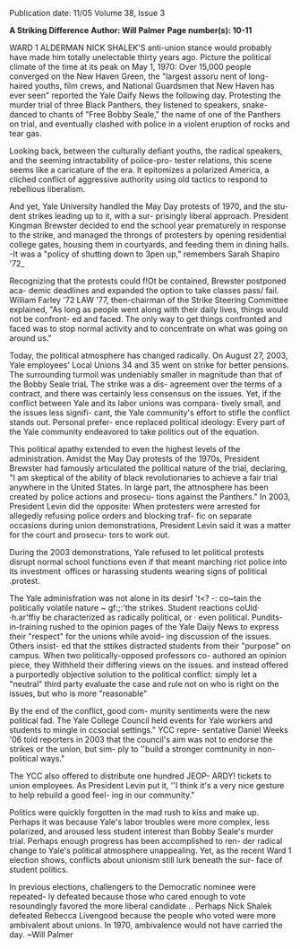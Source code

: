 Publication date: 11/05
Volume 38, Issue 3

**A Striking Difference**
**Author: Will Palmer**
**Page number(s): 10-11**

WARD 1 ALDERMAN NICK SHALEK'S 
anti-union stance would probably have 
made him totally unelectable thirty years 
ago. Picture the political climate of the 
time at its peak on May 1, 1970: Over 
15,000 people converged on the New 
Haven Green, the "largest assoru nent of 
long-haired youths, film crews, and 
National Guardsmen that New Haven 
has ever seen" reported the Yale Daify 
News the following day. Protesting the 
murder trial of three Black Panthers, they 
listened to speakers, snake-danced to 
chants of "Free Bobby Seale," the name 
of one of the Panthers on trial, and 
eventually clashed with police in a violent 
eruption of rocks and tear gas.


Looking back, between the culturally 
defiant youths, the radical speakers, and 
the seeming intractability of police-pro-
tester relations, this scene seems like a 
caricature of the era. It epitomizes a 
polarized America, a cliched conflict of 
aggressive authority using old tactics to 
respond to rebellious liberalism.


And yet, Yale University handled the 
May Day protests of 1970, and the stu-
dent strikes leading up to it, with a sur-
prisingly liberal approach. President 
Kingman Brewster decided to end the 
school year prematurely in response to 
the strike, and managed the throngs of 
protesters by opening residential college 
gates, housing them in courtyards, and 
feeding them in dining halls. -It was a 
"policy of shutting down to 3pen up," 
remembers 
Sarah 
Shapiro 
'72_


Recognizing that the protests could f!Ot 
be contained, Brewster postponed aca-
demic deadlines and expanded the 
option to take classes pass/ fail. William 
Farley '72 LAW '77, then-chairman of 
the Strike Steering Committee explained, 
"As long as people went along with their 
daily lives, things would not be confront-
ed and faced. The only way to get things 
confronted and faced was to stop normal 
activity and to concentrate on what was 
going on around us."


Today, the political atmosphere has 
changed radically. On August 27, 2003, 
Yale employees' Local Unions 34 and 35 
went on strike for better pensions. The 
surrounding turmoil was undeniably 
smaller in magnitude than that of the 
Bobby Seale triaL The strike was a dis-
agreement over the terms of a contract, 
and there was certainly less consensus on 
the issues. Yet, if the conflict between 
Yale and its labor unions was compara-
tively small, and the issues less signifi-
cant, the Yale community's effort to stifle 
the conflict stands out. Personal prefer-
ence replaced political ideology: Every 
part of the Yale community endeavored 
to take politics out of the equation.


This political apathy extended to even 
the highest levels of the administration. 
Amidst the May Day protests of the 
1970s, President Brewster had famously 
articulated the political nature of the 
trial, declaring, "I am skeptical of the 
ability of black revolutionaries to achieve 
a fair trial anywhere in the United States. 
In large part, the attnosphere has been 
created by police actions and prosecu-
tions against the Panthers." In 2003, 
President Levin did the opposite: When 
protesters were arrested for allegedly 
refusing police orders and blocking traf-
fic on separate occasions during union 
demonstrations, President Levin said it 
was a matter for the court and prosecu-
tors to work out.


During the 2003 demonstrations, Yale 
refused to let political protests disrupt 
normal school functions 
even if that 
meant marching riot police into its 
investment ·offices or harassing students 
wearing signs of political .protest.


The Yale adminisfration was not alone 
in its desirf 't<? -: co~tain the politically 
volatile nature ~ gf:;:'the strikes. Student 
reactions coUld· ·h.ar'ffiy be characterized 
as radically political, or · even political. 
Pundits-in-training rushed to the opinion 
pages of the Yale Daijy News to express 
their "respect" for the unions while avoid-
ing discussion of the issues. Others insist-
ed that the sttikes distracted students from 
their "purpose" on campus. When two 
politically-opposed 
professors 
co-
authored an opinion piece, they Withheld 
their differing views on the issues. and 
instead offered a purportedly objective 
solution to the political conflict: simply let 
a "neutral" third party evaluate the case 
and rule 
not on who is right on the 
issues, but who is more "reasonable"


By the end of the conflict, good com-
munity sentiments were the new political 
fad. The Yale College Council held 
events for Yale workers and students to 
mingle in ccsocial settings." YCC repre-
sentative Daniel Weeks '06 told reporters 
in 2003 that the council's aim was not to 
endorse the strikes or the union, but sim-
ply to ''build a stronger comtnunity in 
non-political ways."


The YCC also 
offered to distribute one hundred JEOP-
ARDY! tickets to union employees. As 
President Levin put it, ''I think it's a very 
nice gesture to help rebuild a good feel-
ing in our community."


Politics were quickly forgotten in the 
mad rush to kiss and make up. Perhaps it 
was because Yale's labor troubles were 
more complex, less polarized, and 
aroused less student interest than Bobby 
Seale's murder trial. Perhaps enough 
progress has been accomplished to ren-
der radical change to Yale's political 
atmosphere unappealing. Yet, as the 
recent Ward 1 election shows, conflicts 
about unionism still lurk beneath the sur-
face of student politics.


In previous elections, challengers to 
the Democratic nominee were repeated-
ly defeated because those who cared 
enough to vote resoundingly favored 
the more liberal candidate .. Perhaps 
Nick 
Shalek 
defeated 
Rebecca 
Livengood because the people who 
voted were more ambivalent about 
unions. In 1970, ambivalence would not 
have carried the day. 
~Will Palmer